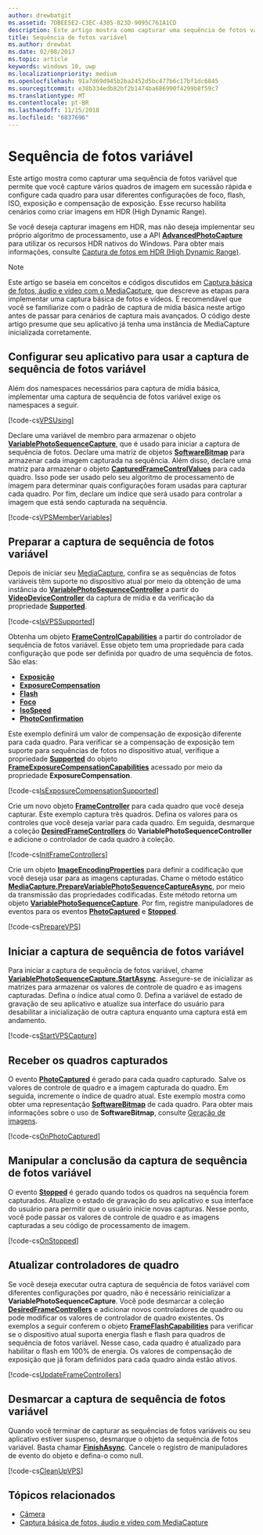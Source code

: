 ```yaml
---
author: drewbatgit
ms.assetid: 7DBEE5E2-C3EC-4305-823D-9095C761A1CD
description: Este artigo mostra como capturar uma sequência de fotos variável que permite que você capture vários quadros de imagem em sucessão rápida e configure cada quadro para usar diferentes configurações de foco, flash, ISO, exposição e compensação de exposição.
title: Sequência de fotos variável
ms.author: drewbat
ms.date: 02/08/2017
ms.topic: article
keywords: windows 10, uwp
ms.localizationpriority: medium
ms.openlocfilehash: 91a7d69d945b2ba2452d5bc477b6c17bf1dc6845
ms.sourcegitcommit: e38b334edb82bf2b1474ba686990f4299b8f59c7
ms.translationtype: MT
ms.contentlocale: pt-BR
ms.lasthandoff: 11/15/2018
ms.locfileid: "6837696"
---
```

# <a name="variable-photo-sequence"></a>Sequência de fotos variável



Este artigo mostra como capturar uma sequência de fotos variável que permite que você capture vários quadros de imagem em sucessão rápida e configure cada quadro para usar diferentes configurações de foco, flash, ISO, exposição e compensação de exposição. Esse recurso habilita cenários como criar imagens em HDR (High Dynamic Range).

Se você deseja capturar imagens em HDR, mas não deseja implementar seu próprio algoritmo de processamento, use a API [**AdvancedPhotoCapture**](https://msdn.microsoft.com/library/windows/apps/mt181386) para utilizar os recursos HDR nativos do Windows. Para obter mais informações, consulte [Captura de fotos em HDR (High Dynamic Range)](high-dynamic-range-hdr-photo-capture.md).

> [!NOTE] 
> Este artigo se baseia em conceitos e códigos discutidos em [Captura básica de fotos, áudio e vídeo com o MediaCapture](basic-photo-video-and-audio-capture-with-MediaCapture.md), que descreve as etapas para implementar uma captura básica de fotos e vídeos. É recomendável que você se familiarize com o padrão de captura de mídia básica neste artigo antes de passar para cenários de captura mais avançados. O código deste artigo presume que seu aplicativo já tenha uma instância de MediaCapture inicializada corretamente.

## <a name="set-up-your-app-to-use-variable-photo-sequence-capture"></a>Configurar seu aplicativo para usar a captura de sequência de fotos variável

Além dos namespaces necessários para captura de mídia básica, implementar uma captura de sequência de fotos variável exige os namespaces a seguir.

[!code-cs[VPSUsing](./code/BasicMediaCaptureWin10/cs/MainPage.xaml.cs#SnippetVPSUsing)]

Declare uma variável de membro para armazenar o objeto [**VariablePhotoSequenceCapture**](https://msdn.microsoft.com/library/windows/apps/dn652564), que é usado para iniciar a captura de sequência de fotos. Declare uma matriz de objetos [**SoftwareBitmap**](https://msdn.microsoft.com/library/windows/apps/dn887358) para armazenar cada imagem capturada na sequência. Além disso, declare uma matriz para armazenar o objeto [**CapturedFrameControlValues**](https://msdn.microsoft.com/library/windows/apps/dn608020) para cada quadro. Isso pode ser usado pelo seu algoritmo de processamento de imagem para determinar quais configurações foram usadas para capturar cada quadro. Por fim, declare um índice que será usado para controlar a imagem que está sendo capturada na sequência.

[!code-cs[VPSMemberVariables](./code/BasicMediaCaptureWin10/cs/MainPage.xaml.cs#SnippetVPSMemberVariables)]

## <a name="prepare-the-variable-photo-sequence-capture"></a>Preparar a captura de sequência de fotos variável

Depois de iniciar seu [MediaCapture](capture-photos-and-video-with-mediacapture.md), confira se as sequências de fotos variáveis têm suporte no dispositivo atual por meio da obtenção de uma instância do [**VariablePhotoSequenceController**](https://msdn.microsoft.com/library/windows/apps/dn640573) a partir do [**VideoDeviceController**](https://msdn.microsoft.com/library/windows/apps/br226825) da captura de mídia e da verificação da propriedade [**Supported**](https://msdn.microsoft.com/library/windows/apps/dn640580).

[!code-cs[IsVPSSupported](./code/BasicMediaCaptureWin10/cs/MainPage.xaml.cs#SnippetIsVPSSupported)]

Obtenha um objeto [**FrameControlCapabilities**](https://msdn.microsoft.com/library/windows/apps/dn652548) a partir do controlador de sequência de fotos variável. Esse objeto tem uma propriedade para cada configuração que pode ser definida por quadro de uma sequência de fotos. São elas:

-   [**Exposição**](https://msdn.microsoft.com/library/windows/apps/dn652552)
-   [**ExposureCompensation**](https://msdn.microsoft.com/library/windows/apps/dn652560)
-   [**Flash**](https://msdn.microsoft.com/library/windows/apps/dn652566)
-   [**Foco**](https://msdn.microsoft.com/library/windows/apps/dn652570)
-   [**IsoSpeed**](https://msdn.microsoft.com/library/windows/apps/dn652574)
-   [**PhotoConfirmation**](https://msdn.microsoft.com/library/windows/apps/dn652578)

Este exemplo definirá um valor de compensação de exposição diferente para cada quadro. Para verificar se a compensação de exposição tem suporte para sequências de fotos no dispositivo atual, verifique a propriedade [**Supported**](https://msdn.microsoft.com/library/windows/apps/dn278905) do objeto [**FrameExposureCompensationCapabilities**](https://msdn.microsoft.com/library/windows/apps/dn652628) acessado por meio da propriedade **ExposureCompensation**.

[!code-cs[IsExposureCompensationSupported](./code/BasicMediaCaptureWin10/cs/MainPage.xaml.cs#SnippetIsExposureCompensationSupported)]

Crie um novo objeto [**FrameController**](https://msdn.microsoft.com/library/windows/apps/dn652582) para cada quadro que você deseja capturar. Este exemplo captura três quadros. Defina os valores para os controles que você deseja variar para cada quadro. Em seguida, desmarque a coleção [**DesiredFrameControllers**](https://msdn.microsoft.com/library/windows/apps/dn640574) do **VariablePhotoSequenceController** e adicione o controlador de cada quadro à coleção.

[!code-cs[InitFrameControllers](./code/BasicMediaCaptureWin10/cs/MainPage.xaml.cs#SnippetInitFrameControllers)]

Crie um objeto [**ImageEncodingProperties**](https://msdn.microsoft.com/library/windows/apps/hh700993) para definir a codificação que você deseja usar para as imagens capturadas. Chame o método estático [**MediaCapture.PrepareVariablePhotoSequenceCaptureAsync**](https://msdn.microsoft.com/library/windows/apps/dn608097), por meio da transmissão das propriedades codificadas. Este método retorna um objeto [**VariablePhotoSequenceCapture**](https://msdn.microsoft.com/library/windows/apps/dn652564). Por fim, registre manipuladores de eventos para os eventos [**PhotoCaptured**](https://msdn.microsoft.com/library/windows/apps/dn652573) e [**Stopped**](https://msdn.microsoft.com/library/windows/apps/dn652585).

[!code-cs[PrepareVPS](./code/BasicMediaCaptureWin10/cs/MainPage.xaml.cs#SnippetPrepareVPS)]

## <a name="start-the-variable-photo-sequence-capture"></a>Iniciar a captura de sequência de fotos variável

Para iniciar a captura de sequência de fotos variável, chame [**VariablePhotoSequenceCapture.StartAsync**](https://msdn.microsoft.com/library/windows/apps/dn652577). Assegure-se de inicializar as matrizes para armazenar os valores de controle de quadro e as imagens capturadas. Defina o índice atual como 0. Defina a variável de estado de gravação de seu aplicativo e atualize sua interface do usuário para desabilitar a inicialização de outra captura enquanto uma captura está em andamento.

[!code-cs[StartVPSCapture](./code/BasicMediaCaptureWin10/cs/MainPage.xaml.cs#SnippetStartVPSCapture)]

## <a name="receive-the-captured-frames"></a>Receber os quadros capturados

O evento [**PhotoCaptured**](https://msdn.microsoft.com/library/windows/apps/dn652573) é gerado para cada quadro capturado. Salve os valores de controle de quadro e a imagem capturada do quadro. Em seguida, incremente o índice de quadro atual. Este exemplo mostra como obter uma representação [**SoftwareBitmap**](https://msdn.microsoft.com/library/windows/apps/dn887358) de cada quadro. Para obter mais informações sobre o uso de **SoftwareBitmap**, consulte [Geração de imagens](imaging.md).

[!code-cs[OnPhotoCaptured](./code/BasicMediaCaptureWin10/cs/MainPage.xaml.cs#SnippetOnPhotoCaptured)]

## <a name="handle-the-completion-of-the-variable-photo-sequence-capture"></a>Manipular a conclusão da captura de sequência de fotos variável

O evento [**Stopped**](https://msdn.microsoft.com/library/windows/apps/dn652585) é gerado quando todos os quadros na sequência forem capturados. Atualize o estado de gravação do seu aplicativo e sua interface do usuário para permitir que o usuário inicie novas capturas. Nesse ponto, você pode passar os valores de controle de quadro e as imagens capturadas a seu código de processamento de imagem.

[!code-cs[OnStopped](./code/BasicMediaCaptureWin10/cs/MainPage.xaml.cs#SnippetOnStopped)]

## <a name="update-frame-controllers"></a>Atualizar controladores de quadro

Se você deseja executar outra captura de sequência de fotos variável com diferentes configurações por quadro, não é necessário reinicializar a **VariablePhotoSequenceCapture**. Você pode desmarcar a coleção [**DesiredFrameControllers**](https://msdn.microsoft.com/library/windows/apps/dn640574) e adicionar novos controladores de quadro ou pode modificar os valores de controlador de quadro existentes. Os exemplos a seguir conferem o objeto [**FrameFlashCapabilities**](https://msdn.microsoft.com/library/windows/apps/dn652657) para verificar se o dispositivo atual suporta energia flash e flash para quadros de sequência de fotos variável. Nesse caso, cada quadro é atualizado para habilitar o flash em 100% de energia. Os valores de compensação de exposição que já foram definidos para cada quadro ainda estão ativos.

[!code-cs[UpdateFrameControllers](./code/BasicMediaCaptureWin10/cs/MainPage.xaml.cs#SnippetUpdateFrameControllers)]

## <a name="clean-up-the-variable-photo-sequence-capture"></a>Desmarcar a captura de sequência de fotos variável

Quando você terminar de capturar as sequências de fotos variáveis ou seu aplicativo estiver suspenso, desmarque o objeto da sequência de fotos variável. Basta chamar [**FinishAsync**](https://msdn.microsoft.com/library/windows/apps/dn652569). Cancele o registro de manipuladores de evento do objeto e defina-o como null.

[!code-cs[CleanUpVPS](./code/BasicMediaCaptureWin10/cs/MainPage.xaml.cs#SnippetCleanUpVPS)]

## <a name="related-topics"></a>Tópicos relacionados

* [Câmera](camera.md)
* [Captura básica de fotos, áudio e vídeo com MediaCapture](basic-photo-video-and-audio-capture-with-MediaCapture.md)
 

 




